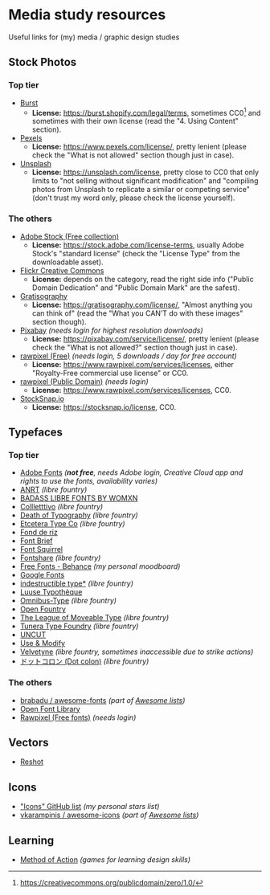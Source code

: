 # Media study resources
Useful links for (my) media / graphic design studies

## Stock Photos

### Top tier
- [Burst](https://burst.shopify.com/)
  - **License:** <https://burst.shopify.com/legal/terms>, sometimes CC0[^1] and sometimes with their own license (read the "4. Using Content" section).
- [Pexels](https://www.pexels.com/)
  - **License:** <https://www.pexels.com/license/>, pretty lenient (please check the "What is not allowed" section though just in case).
- [Unsplash](https://unsplash.com/)
  - **License:** <https://unsplash.com/license>, pretty close to CC0 that only limits to "not selling without significant modification" and "compiling photos from Unsplash to replicate a similar or competing service" (don't trust my word only, please check the license yourself).

### The others
- [Adobe Stock (Free collection)](https://stock.adobe.com/ca/free)
  - **License:** <https://stock.adobe.com/license-terms>, usually Adobe Stock's "standard license" (check the "License Type" from the downloadable asset).
- [Flickr Creative Commons](https://www.flickr.com/creativecommons/)
  - **License:** depends on the category, read the right side info ("Public Domain Dedication" and "Public Domain Mark" are the safest).
- [Gratisography](https://gratisography.com/)
  - **License:** <https://gratisography.com/license/>, "Almost anything you can think of" (read the "What you CAN’T do with these images" section though).
- [Pixabay](https://pixabay.com/) *(needs login for highest resolution downloads)*
  - **License:** <https://pixabay.com/service/license/>, pretty lenient (please check the "What is not allowed?" section though just in case).
- [rawpixel (Free)](https://www.rawpixel.com/free-images) *(needs login, 5 downloads / day for free account)*
  - **License:** <https://www.rawpixel.com/services/licenses>, either "Royalty-Free commercial use license" or CC0.
- [rawpixel (Public Domain)](https://www.rawpixel.com/public-domain) *(needs login)*
  - **License:** <https://www.rawpixel.com/services/licenses>, CC0.
- [StockSnap.io](https://stocksnap.io/)
  - **License:** <https://stocksnap.io/license>, CC0.

## Typefaces

### Top tier
- [Adobe Fonts](https://fonts.adobe.com/) *(**not free**, needs Adobe login, Creative Cloud app and rights to use the fonts, availability varies)*
- [ANRT](https://anrt-nancy.fr/anrt-22/en/fonts) *(libre fountry)*
- [BADASS LIBRE FONTS BY WOMXN](https://www.design-research.be/by-womxn/)
- [Collletttivo](https://www.collletttivo.it/) *(libre fountry)*
- [Death of Typography](https://deathoftypography.com/typefaces/) *(libre fountry)*
- [Etcetera Type Co](https://www.etceteratype.co/) *(libre fountry)*
- [Fond de riz](https://fonderiz.fr/)
- [Font Brief](https://www.fontbrief.com/fontbrief)
- [Font Squirrel](https://www.fontsquirrel.com/)
- [Fontshare](https://www.fontshare.com/) *(libre fountry)*
- [Free Fonts - Behance](https://www.behance.net/collection/35882773/Free-Fonts) *(my personal moodboard)*
- [Google Fonts](https://fonts.google.com/)
- [indestructible type*](http://indestructible-type.github.io/) *(libre fountry)*
- [Luuse Typothèque](https://typotheque.luuse.fun/)
- [Omnibus-Type](https://www.omnibus-type.com/) *(libre fountry)*
- [Open Fountry](https://open-foundry.com/fonts)
- [The League of Moveable Type](https://www.theleagueofmoveabletype.com/) *(libre fountry)*
- [Tunera Type Foundry](https://www.tunera.xyz/) *(libre fountry)*
- [UNCUT](https://uncut.wtf/)
- [Use & Modify](https://usemodify.com/)
- [Velvetyne](https://velvetyne.fr/) *(libre fountry, sometimes inaccessible due to strike actions)*
- [ドットコロン (Dot colon)](https://dotcolon.net/) *(libre fountry)*

### The others
- [brabadu / awesome-fonts](https://github.com/brabadu/awesome-fonts) *(part of [Awesome lists](https://github.com/sindresorhus/awesome))*
- [Open Font Library](https://fontlibrary.org/)
- [Rawpixel (Free fonts)](https://www.rawpixel.com/topic/283/open-source-fonts) *(needs login)*

## Vectors

- [Reshot](https://www.reshot.com/free-vector-illustrations/)

## Icons

- ["Icons" GitHub list](https://github.com/stars/krisu5/lists/icons) *(my personal stars list)*
- [vkarampinis / awesome-icons](https://github.com/vkarampinis/awesome-icons) *(part of [Awesome lists](https://github.com/sindresorhus/awesome))*

## Learning

- [Method of Action](https://method.ac/) *(games for learning design skills)*

[^1]: https://creativecommons.org/publicdomain/zero/1.0/